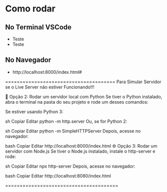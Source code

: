 
<!-- Projeto do Site:

OK Como criar Portfólio com HTML e CSS - Pt. 01/08 - Menu do site
https://youtu.be/3v2RUozpDVw?si=J3jBXJiO2VCksuzv

OK Como criar Portfólio com HTML e CSS - Pt. 02/08 - Topo do site
https://youtu.be/bP83UT3Mpuk?si=P2hRWKVZOtUUtaq0

Minhas Especialidades: 03/08
https://youtu.be/4M_ewQP8Ppg?si=9zrYd4xou8ErNaZc

Sobre: 4/08
https://youtu.be/UjlxmQst17E?si=ROfKNFIxPV9oZbqY

Meu Portfólio: 5/08
https://youtu.be/Ns0lRk-73e8?si=CXoiSL3x214Y-x2h

Formulário de Contato: 6 e 7/08
https://youtu.be/6w1fYjVoxps?si=QcdRA-w3dtC6XMu2

https://youtu.be/45zcTFNgtmw?si=M061sIgj3CUh9Uj_

Rodapé:

Responsivo: 8/8
https://youtu.be/V-_esdbwgbA?si=kt4rXwD8dqWhZik6
 -->

# Como rodar

## No Terminal VSCode

- Teste
- Teste

## No Navegador

- http://localhost:8000/index.html#

======================================
Para Simular Servidor se o Live Server não estiver Funcionando!!!

🐍 Opção 2: Rodar um servidor local com Python
Se tiver o Python instalado, abra o terminal na pasta do seu projeto e rode um desses comandos:

Se estiver usando Python 3:

sh
Copiar
Editar
python -m http.server
Ou, se for Python 2:

sh
Copiar
Editar
python -m SimpleHTTPServer
Depois, acesse no navegador:

bash
Copiar
Editar
http://localhost:8000/index.html
⚙️ Opção 3: Rodar um servidor com Node.js
Se tiver o Node.js instalado, instale o http-server e rode:

sh
Copiar
Editar
npx http-server
Depois, acesse no navegador:

bash
Copiar
Editar
http://localhost:8080/index.html

=======================================